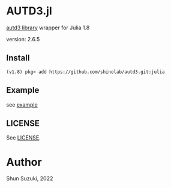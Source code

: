 # AUTD3.jl

[autd3 library](https://github.com/shinolab/autd3) wrapper for Julia 1.8

version: 2.6.5

## Install

```
(v1.8) pkg> add https://github.com/shinolab/autd3.git:julia
```

## Example

see [example](./example)

## LICENSE

See [LICENSE](https://github.com/shinolab/autd3/blob/master/LICENSE).

# Author

Shun Suzuki, 2022
